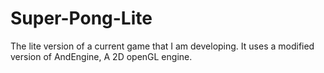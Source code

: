 Super-Pong-Lite
===============

The lite version of a current game that I am developing. It uses a modified version of AndEngine, A 2D openGL engine.